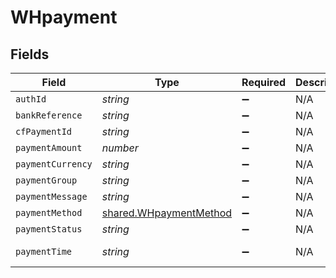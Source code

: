 # WHpayment


## Fields

| Field                                                                   | Type                                                                    | Required                                                                | Description                                                             | Example                                                                 |
| ----------------------------------------------------------------------- | ----------------------------------------------------------------------- | ----------------------------------------------------------------------- | ----------------------------------------------------------------------- | ----------------------------------------------------------------------- |
| `authId`                                                                | *string*                                                                | :heavy_minus_sign:                                                      | N/A                                                                     | <nil>                                                                   |
| `bankReference`                                                         | *string*                                                                | :heavy_minus_sign:                                                      | N/A                                                                     | 1903772466                                                              |
| `cfPaymentId`                                                           | *string*                                                                | :heavy_minus_sign:                                                      | N/A                                                                     | 1107253                                                                 |
| `paymentAmount`                                                         | *number*                                                                | :heavy_minus_sign:                                                      | N/A                                                                     | 1                                                                       |
| `paymentCurrency`                                                       | *string*                                                                | :heavy_minus_sign:                                                      | N/A                                                                     | INR                                                                     |
| `paymentGroup`                                                          | *string*                                                                | :heavy_minus_sign:                                                      | N/A                                                                     | credit_card                                                             |
| `paymentMessage`                                                        | *string*                                                                | :heavy_minus_sign:                                                      | N/A                                                                     | Transaction pending                                                     |
| `paymentMethod`                                                         | [shared.WHpaymentMethod](../../../sdk/models/shared/whpaymentmethod.md) | :heavy_minus_sign:                                                      | N/A                                                                     |                                                                         |
| `paymentStatus`                                                         | *string*                                                                | :heavy_minus_sign:                                                      | N/A                                                                     | SUCCESS                                                                 |
| `paymentTime`                                                           | *string*                                                                | :heavy_minus_sign:                                                      | N/A                                                                     | 2021-10-07T19:42:40+05:30                                               |